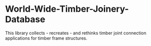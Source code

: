 # World-Wide-Timber-Joinery-Database
This library collects - recreates - and rethinks timber joint connection applications for timber frame structures.
